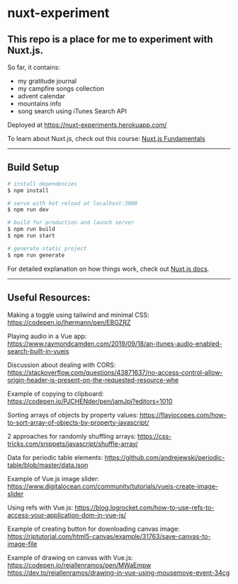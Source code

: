 # nuxt-experiment

## This repo is a place for me to experiment with Nuxt.js.

So far, it contains:

- my gratitude journal
- my campfire songs collection
- advent calendar
- mountains info
- song search using iTunes Search API

Deployed at https://nuxt-experiments.herokuapp.com/

To learn about Nuxt.js, check out this course: [Nuxt.js Fundamentals](https://vueschool.io/courses/nuxtjs-fundamentals)

---

## Build Setup

```bash
# install dependencies
$ npm install

# serve with hot reload at localhost:3000
$ npm run dev

# build for production and launch server
$ npm run build
$ npm run start

# generate static project
$ npm run generate
```

For detailed explanation on how things work, check out [Nuxt.js docs](https://nuxtjs.org).

---

## Useful Resources:

Making a toggle using tailwind and minimal CSS: https://codepen.io/lhermann/pen/EBGZRZ

Playing audio in a Vue app: https://www.raymondcamden.com/2019/09/18/an-itunes-audio-enabled-search-built-in-vuejs

Discussion about dealing with CORS: https://stackoverflow.com/questions/43871637/no-access-control-allow-origin-header-is-present-on-the-requested-resource-whe

Example of copying to clipboard: https://codepen.io/PJCHENder/pen/jamJpj?editors=1010

Sorting arrays of objects by property values: https://flaviocopes.com/how-to-sort-array-of-objects-by-property-javascript/

2 approaches for randomly shuffling arrays: https://css-tricks.com/snippets/javascript/shuffle-array/

Data for periodic table elements: https://github.com/andrejewski/periodic-table/blob/master/data.json

Example of Vue.js image slider: https://www.digitalocean.com/community/tutorials/vuejs-create-image-slider

Using refs with Vue.js: https://blog.logrocket.com/how-to-use-refs-to-access-your-application-dom-in-vue-js/

Example of creating button for downloading canvas image: https://riptutorial.com/html5-canvas/example/31763/save-canvas-to-image-file

Example of drawing on canvas with Vue.js: https://codepen.io/reiallenramos/pen/MWaEmpw https://dev.to/reiallenramos/drawing-in-vue-using-mousemove-event-34cg
